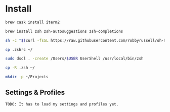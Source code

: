 # Install
```bash
brew cask install iterm2

brew install zsh zsh-autosuggestions zsh-completions

sh -c "$(curl -fsSL https://raw.githubusercontent.com/robbyrussell/oh-my-zsh/master/tools/install.sh)"

cp .zshrc ~/

sudo dscl . -create /Users/$USER UserShell /usr/local/bin/zsh

cp -R .zsh ~/

mkdir -p ~/Projects
```

## Settings & Profiles
`TODO: It has to load my settings and profiles yet.`

